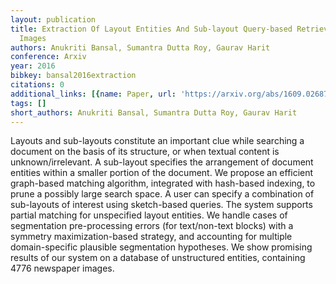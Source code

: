 ```yaml
---
layout: publication
title: Extraction Of Layout Entities And Sub-layout Query-based Retrieval Of Document
  Images
authors: Anukriti Bansal, Sumantra Dutta Roy, Gaurav Harit
conference: Arxiv
year: 2016
bibkey: bansal2016extraction
citations: 0
additional_links: [{name: Paper, url: 'https://arxiv.org/abs/1609.02687'}]
tags: []
short_authors: Anukriti Bansal, Sumantra Dutta Roy, Gaurav Harit
---
```

Layouts and sub-layouts constitute an important clue while searching a
document on the basis of its structure, or when textual content is
unknown/irrelevant. A sub-layout specifies the arrangement of document entities
within a smaller portion of the document. We propose an efficient graph-based
matching algorithm, integrated with hash-based indexing, to prune a possibly
large search space. A user can specify a combination of sub-layouts of interest
using sketch-based queries. The system supports partial matching for
unspecified layout entities. We handle cases of segmentation pre-processing
errors (for text/non-text blocks) with a symmetry maximization-based strategy,
and accounting for multiple domain-specific plausible segmentation hypotheses.
We show promising results of our system on a database of unstructured entities,
containing 4776 newspaper images.